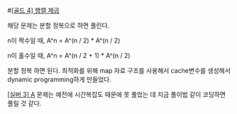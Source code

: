 #[[골드 4] 행렬 제곱](https://www.acmicpc.net/problem/10830)

해당 문제는 분할 정복으로 하면 풀린다. 

n이 짝수일 때,
A^n = A^(n / 2) * A^(n / 2)

n이 홀수일 때,
A^n = A^(n / 2 + 1) * A^(n / 2)

분할 정복 하면 된다. 최적화를 위해 map 자료 구조를 사용해서 cache변수를 생성해서 dynamic programming하게 만들었다.

[[실버 3] A](https://www.acmicpc.net/problem/13171) 문제는 예전에 시간복잡도 때문에 못 풀었는 데 지금 풀이법 같이 코딩하면 풀릴 것 같다.